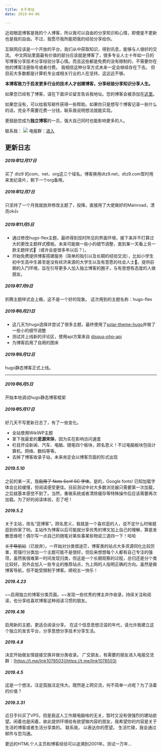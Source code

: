 ```yaml
---
title: 关于本站
date: 2019-04-06

---
```

近视眼逛博客是我的个人博客，所以我可以自由的分享知识和心情，即便是不更新也是我的自由。不过，我愿尽我所能把我的经验分享给你。

互联网应该是一个开放的平台，我们从中获取知识，得到讯息，能够与人很好的交流。
中文网站里面最有价值的部分应该就是博客了，很多专业人士十年如一日的写博客分享技术分享经验分享心情。而且这些都是免费的没有限制的，不需要你在他的博客注册账号或者付费。
我相信这种分享方式未来一定会继续存在下去。
但目前大多数都是计算机专业或相关行业的人在坚持，这远远不够。

**本博客致力于启发更多行业的技术人才创建博客，分享经验分享知识分享人生。**

如果您已经有了博客，请在下面评论留言告诉我地址。您的博客会被添加在[这里](https://dtz9.net/links/)。

如果您没有，可以给我写邮件获得一些帮助。如果你只是想写个博客记录一些什么的话，完全不需要花费一分钱，联系我说明想法就能实现。

更鼓励您成为**独立博客**的一员，强大自己同时也能影响更多的人。

联系我： ![](https://dtz9.net/1078503@gmail.com.gif)
电报群：[进入](https://t.me/link1078503)

## 更新日志

##### 2019年12月17日

买了 dtz9 的com、net、org这三个域名。博客换用dtz9.net，dtz9.com暂时用来发纪录片，剩下一个org备用。

##### 2019年12月7日

只坚持了一个月我就放弃修改主题了，投降，直接用了大佬做好的Mainroad，漂亮ok👍

##### 2019年11月5日

* 通过修改hugo-flex主题，最终得到现时所见的界面环境，接下来并不打算过大的更改主题样式模板。未来可能做一些小的细节调整，直到某一天看上另一款主题样式🙂（或许会是很多年以后？）。
* 开始免费提供博客搭建服务（简单的指引以及长期的经验交流），比如小学生初中生高中生甚至是没有经济来源的大学生以及有意愿的社会人士🤭。提供前期的入门环境，旨在引导更多人加入独立博客的圈子，与有思想有态度的人做朋友。

##### 2019年7月9日

折腾主题样式会上瘾，这不是一个好的现象。
这次用到的主题名称：hugo-flex

##### 2019年6月21日

* 这几天为hugo选择并尝试了很多主题，最终使用了[solar-theme-hugo](https://themes.gohugo.io/solar-theme-hugo/)并做了一些小的细节调整
* 测试并上线新的评论区，使用api方案来自 [disqus-php-api](https://github.com/fooleap/disqus-php-api)
* 为博客启用了自用的图床

##### 2019年6月12日

hugo静态博客正式上线。

***

##### 2019年6月5日

开始本地调试hugo静态博客框架

##### 2019年5月17日

好几天不写更新日志了，有了一些变化。

* 全站使用WikiWP主题
* 拿下我最爱的**思源宋体**，因为实在影响访问速度
* 栏目开设新闻、汽车、电脑、随笔四个板块，顾名思义！不过电脑板块包括计算机、网络、数码等等。
* 去掉了博客收录子站，未来肯定会以博客页面的形式出现

##### 2019.5.10

之前的某一天，我~~启用了 Noto Serif SC 字体~~。是的，Google fonts! 已知加载字体会比较缓慢，但阅读感受更佳。目前测试中对大多数浏览器只需要第一次加载，之后就基本感觉不到了。当然，重做系统或者清除缓存等特殊操作后应该需要再次加载。为了好的阅读体验，忍了吧！

##### 2019.5.2

关于主站，改名“逛博客”。顾名思义，我就是一个喜欢逛的人，说不定什么时候就逛到你家了哟。主站作为博客以后可能就分享优秀的博文加上自己的理解，算是发散思维吧！偶尔写一点自己的随笔对某些事某些物说三道四一下！哈哈

~~关于导航站~~（已放弃）。一开始对分类很迷茫，博客类的站点大多资源同化比较厉害，若强行分类加一个主题可能不是很好。但后来想想每个人都有自己专注的强项，虽然我很难第一时间发现归类，但这是一个长期观察的过程，总归还是分个类比较好。另外会加入一些专业的推荐站点，为上网的人指明正确的方向。虽然是做博客导航，但不能受限制于博客。顺祝五一快乐！

##### 2019.4.23

\~\~启用独立的博客分类页面。\~\~发现一些优秀的博主并作收录，持续关注和阅读，也分享给喜欢博客这种阅读习惯的朋友。

##### 2019.4.16

启用新的主题，更适合阅读分享。
在这个信息思想泛滥的年代，请允许我建立这个独立的发言平台，分享思想分享技术分享生活。

##### 2019.4.8

决定开始做友情链接交换并做分类收录。
广交朋友，有需要的朋友进入电报交流群：[https://t.me/link1078503](https://t.me/link1078503)

##### 2019.4.5

这是一个想法，注定孤独注定伟大。既然是上网交流，何不简单一点呢？为了活着的价值？

##### 2019.3.31

近日手抖买了VPS，但是我这人工作跟电脑啥的无关，暂时又没有很强烈的建站欲望。闲着也是闲着，故此提供环境给有欲望做内容的朋友，我希望你的内容是关于生活的博客或者生活分享类的。
联系我， 以表达你的愿望。
生活忙碌，我会通过邮件与您沟通。

更远的HTML个人主页和博客经验可以追溯到2001年。测试一万年...